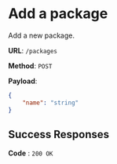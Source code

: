 # Add a package

Add a new package.

**URL**: `/packages`

**Method**: `POST`

**Payload**:

```json
{
	"name": "string"
}
```

## Success Responses

**Code** : `200 OK`
